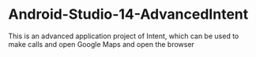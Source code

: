 # Android-Studio-14-AdvancedIntent
 This is an advanced application project of Intent, which can be used to make calls and open Google Maps and open the browser
